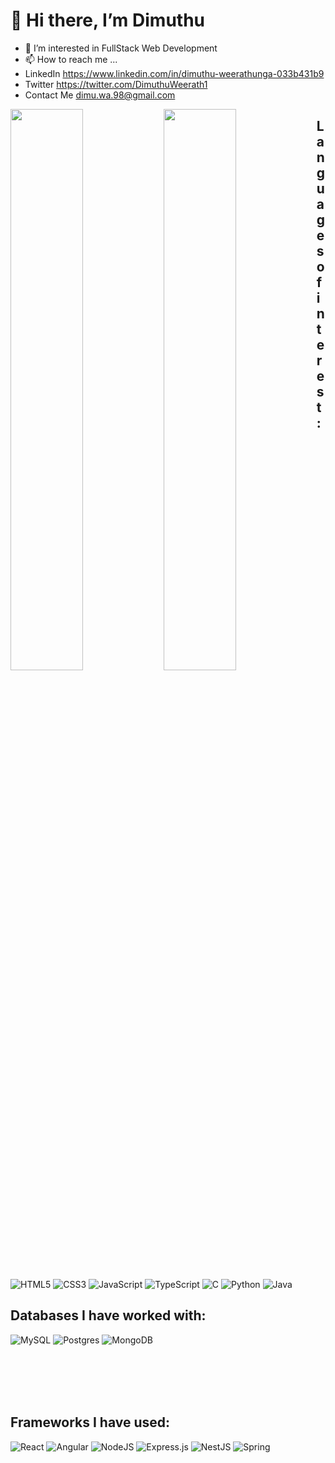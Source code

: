 # 👋 Hi there, I’m Dimuthu


- 👀 I’m interested in FullStack Web Development
- 📫 How to reach me ...
- LinkedIn https://www.linkedin.com/in/dimuthu-weerathunga-033b431b9
- Twitter https://twitter.com/DimuthuWeerath1
- Contact Me dimu.wa.98@gmail.com

<img align="left" width="48%" src="https://github-readme-stats.vercel.app/api?username=DimuthuWeerathunga&show_icons=true&theme=radical"/>
<img align="left" width="48%" src="https://github-readme-stats.vercel.app/api/top-langs/?username=DimuthuWeerathunga&layout=compact&langs_count=6"/>

## Languages of interest:
![HTML5](https://img.shields.io/badge/html5-%23E34F26.svg?style=for-the-badge&logo=html5&logoColor=white)
![CSS3](https://img.shields.io/badge/css3-%231572B6.svg?style=for-the-badge&logo=css3&logoColor=white)
![JavaScript](https://img.shields.io/badge/javascript-%23323330.svg?style=for-the-badge&logo=javascript&logoColor=%23F7DF1E)
![TypeScript](https://img.shields.io/badge/typescript-%23007ACC.svg?style=for-the-badge&logo=typescript&logoColor=white)
![C](https://img.shields.io/badge/c-%2300599C.svg?style=for-the-badge&logo=c&logoColor=white)
![Python](https://img.shields.io/badge/python-3670A0?style=for-the-badge&logo=python&logoColor=ffdd54)
![Java](https://img.shields.io/badge/java-%23ED8B00.svg?style=for-the-badge&logo=java&logoColor=white)

## Databases I have worked with:
![MySQL](https://img.shields.io/badge/mysql-%2300f.svg?style=for-the-badge&logo=mysql&logoColor=white)
![Postgres](https://img.shields.io/badge/postgres-%23316192.svg?style=for-the-badge&logo=postgresql&logoColor=white)
![MongoDB](https://img.shields.io/badge/MongoDB-%234ea94b.svg?style=for-the-badge&logo=mongodb&logoColor=white)

<br/>
<br/>
<br/>
<br/>

## Frameworks I have used:
![React](https://img.shields.io/badge/react-%2320232a.svg?style=for-the-badge&logo=react&logoColor=%2361DAFB)
![Angular](https://img.shields.io/badge/angular-%23DD0031.svg?style=for-the-badge&logo=angular&logoColor=white)
![NodeJS](https://img.shields.io/badge/node.js-6DA55F?style=for-the-badge&logo=node.js&logoColor=white)
![Express.js](https://img.shields.io/badge/express.js-%23404d59.svg?style=for-the-badge&logo=express&logoColor=%2361DAFB)
![NestJS](https://img.shields.io/badge/nestjs-%23E0234E.svg?style=for-the-badge&logo=nestjs&logoColor=white)
![Spring](https://img.shields.io/badge/spring-%236DB33F.svg?style=for-the-badge&logo=spring&logoColor=white)
<!---
DimuthuWeerathunga/DimuthuWeerathunga is a ✨ special ✨ repository because its `README.md` (this file) appears on your GitHub profile.
You can click the Preview link to take a look at your changes.
--->
